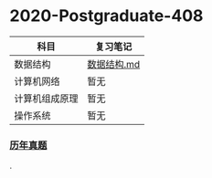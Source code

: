 # 2020-Postgraduate-408

| 科目 | 复习笔记 |
| -----| -------|
| 数据结构 | [数据结构.md](https://github.com/hao14293/2020-Postgraduate-408/blob/master/Data-Structure/Data-Structure.md) |
| 计算机网络 | 暂无 |
| 计算机组成原理 | 暂无 |
| 操作系统 | 暂无 |


### [历年真题](https://github.com/hao14293/2020-Postgraduate-408/tree/master/old-exam)

.
